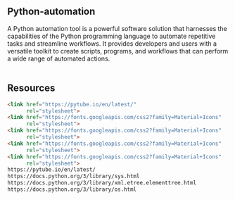 ## Python-automation
A Python automation tool is a powerful software solution that harnesses the capabilities of the Python programming language to automate repetitive tasks and streamline workflows. It provides developers and users with a versatile toolkit to create scripts, programs, and workflows that can perform a wide range of automated actions. <br><br>

## Resources
```html
<link href="https://pytube.io/en/latest/"
      rel="stylesheet">
<link href="https://fonts.googleapis.com/css2?family=Material+Icons"
      rel="stylesheet">
<link href="https://fonts.googleapis.com/css2?family=Material+Icons"
      rel="stylesheet">
<link href="https://fonts.googleapis.com/css2?family=Material+Icons"
      rel="stylesheet">
<link href="https://fonts.googleapis.com/css2?family=Material+Icons"
      rel="stylesheet">
https://pytube.io/en/latest/
https://docs.python.org/3/library/sys.html
https://docs.python.org/3/library/xml.etree.elementtree.html
https://docs.python.org/3/library/os.html
```
